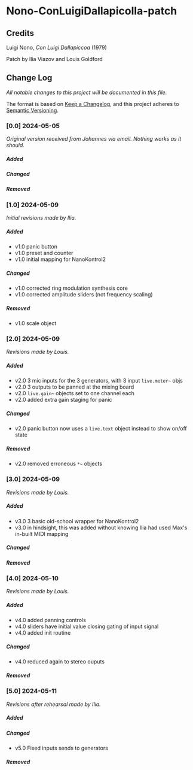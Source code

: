 # Nono-ConLuigiDallapicolla-patch

## Credits 

Luigi Nono, _Con Luigi Dallapiccoa_ (1979) 

Patch by Ilia Viazov and Louis Goldford 

## Change Log   

_All notable changes to this project will be documented in this file._   

The format is based on [Keep a Changelog](https://keepachangelog.com/en/1.1.0/),
and this project adheres to [Semantic Versioning](https://semver.org/spec/v2.0.0.html).

### [0.0] 2024-05-05   
_Original version received from Johannes via email. Nothing works as it should._   

##### Added  

##### Changed  

##### Removed  

### [1.0] 2024-05-09   
_Initial revisions made by Ilia._   

##### Added  
- v1.0 panic button
- v1.0 preset and counter
- v1.0 initial mapping for NanoKontrol2

##### Changed  
- v1.0 corrected ring modulation synthesis core
- v1.0 corrected amplitude sliders (not frequency scaling)  

##### Removed  
- v1.0 scale object 

### [2.0] 2024-05-09   
_Revisions made by Louis._   

##### Added  
- v2.0 3 mic inputs for the 3 generators, with 3 input `live.meter~` objs 
- v2.0 3 outputs to be panned at the mixing board 
- v2.0 `live.gain~` objects set to one channel each 
- v2.0 added extra gain staging for panic

##### Changed  
- v2.0 panic button now uses a `live.text` object instead to show on/off state

##### Removed  
- v2.0 removed erroneous `*~` objects

### [3.0] 2024-05-09   
_Revisions made by Louis._   

##### Added  
- v3.0 3 basic old-school wrapper for NanoKontrol2
- v3.0 in hindsight, this was added without knowing Ilia had used Max's in-built MIDI mapping   

##### Changed  

##### Removed  

### [4.0] 2024-05-10   
_Revisions made by Louis._   

##### Added  
- v4.0 added panning controls 
- v4.0 sliders have initial value closing gating of input signal
- v4.0 added init routine

##### Changed  
- v4.0 reduced again to stereo ouputs

##### Removed  

### [5.0] 2024-05-11   
_Revisions after rehearsal made by Ilia._   

##### Added  

##### Changed  
- v5.0 Fixed inputs sends to generators

##### Removed  


